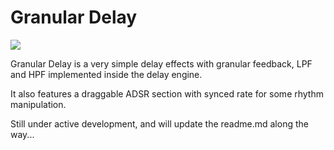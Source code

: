 # Granular Delay

![](/Users/cheng/JCPlugins/img/graindelay_screenshot.png)

Granular Delay is a very simple delay effects with granular
feedback, LPF and HPF implemented inside the delay engine. 

It also features a draggable ADSR section with synced rate
for some rhythm manipulation.

Still under active development, and will update the 
readme.md along the way...